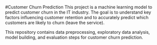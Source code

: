 #Customer Churn Prediction
This project is a machine learning model to predict customer churn in the IT industry. The goal is to understand key factors influencing customer retention and to accurately predict which customers are likely to churn (leave the service). 

This repository contains data preprocessing, exploratory data analysis, model building, and evaluation steps for customer churn prediction.
